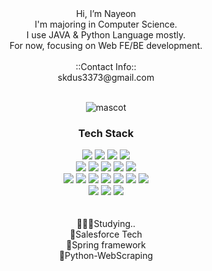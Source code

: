 
<div align=center>
  Hi, I’m Nayeon  <br>
  I'm majoring in Computer Science.<br>
  I use JAVA & Python Language mostly.<br>
  For now, focusing on Web FE/BE development.<br>
  <br>
  ::Contact Info:: <br> skdus3373@gmail.com <br>
<br>
	
![mascot](https://github.com/Clover0817/Clover0817/assets/77714668/dd13a755-3862-41b0-a454-ee68d6de4fe4)

</div>
<div align=center>
	<h3> Tech Stack </h3>
</div>
<div align="center">
<img src="https://img.shields.io/badge/C-A8B9CC?style=flat-square&logo=C&logoColor=white"/>
<img src="https://img.shields.io/badge/Java-007396?style=flat&logo=Conda-Forge&logoColor=white" />
<img src="https://img.shields.io/badge/Python-3776AB?style=flat-square&logo=Python&logoColor=white"/>
<img src="https://img.shields.io/badge/Salesforce-00A1E0?style=flat-square&logo=Salesforce&logoColor=white"/>
<br>
<img src="https://img.shields.io/badge/Spring-6DB33F?style=flat&logo=Spring&logoColor=white" />
<img src="https://img.shields.io/badge/Spring Boot-6DB33F?style=flat-square&logo=Spring Boot&logoColor=white"/>
<img src="https://img.shields.io/badge/Oracle%20SQL-F80000?style=flat&logo=Oracle&logoColor=white" />
<img src="https://img.shields.io/badge/PostgreSQL-4169E1?style=flat-square&logo=PostgreSQL&logoColor=white"/>
<img src="https://img.shields.io/badge/MariaDB-003545?style=flat&logo=MariaDB&logoColor=white" />
<br>
<img src="https://img.shields.io/badge/HTML5-E34F26?style=flat-square&logo=CSS3&logoColor=white"/>
<img src="https://img.shields.io/badge/CSS3-1572B6?style=flat-square&logo=CSS3&logoColor=white"/>
<img src="https://img.shields.io/badge/JavaScript-F7DF1E?style=flat&logo=JavaScript&logoColor=white" />
<img src="https://img.shields.io/badge/Swift-F05138?style=flat-square&logo=Swift&logoColor=white"/>
<img src="https://img.shields.io/badge/Linux-FCC624?style=flat&logo=Linux&logoColor=white" />
<img src="https://img.shields.io/badge/Hadoop-66CCFF?style=flat&logo=apachehadoop&logoColor=white" />
<img src="https://img.shields.io/badge/Spark-E25A1C?style=flat&logo=apachespark&logoColor=white" />

<br>
<img src="https://img.shields.io/badge/Eclipse-2C2255?style=flat-square&logo=Eclipse&logoColor=white"/>
<img src="https://img.shields.io/badge/VSCode-007ACC?style=flat-square&logo=Visual Studio Code&logoColor=white"/>
<img src="https://img.shields.io/badge/VS-5C2D91?style=flat-square&logo=Visual Studio&logoColor=white"/>


</div>
<br>
<br>

<div align=center>
🧘🏻‍♂️Studying..
<br>
🖤Salesforce Tech
<br>
🖤Spring framework
<br>
🖤Python-WebScraping
</div>
